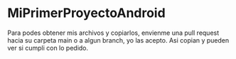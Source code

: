 # MiPrimerProyectoAndroid
 Para podes obtener mis archivos y copiarlos, envienme una pull request hacia su carpeta main o a algun branch, yo las acepto. Asi copian y pueden ver si cumpli con lo pedido. 
